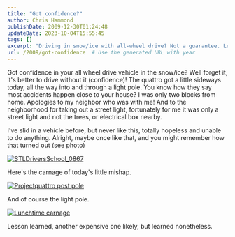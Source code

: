 ```yaml
---
title: "Got confidence?"
author: Chris Hammond
publishDate: 2009-12-30T01:24:48
updateDate: 2023-10-04T15:55:45
tags: []
excerpt: "Driving in snow/ice with all-wheel drive? Not a guarantee. Learn from a mishap involving a Quattro and a light pole in this cautionary tale near home."
url: /2009/got-confidence  # Use the generated URL with year
---
```

<p>Got confidence in your all wheel drive vehicle in the snow/ice? Well forget it, it's better to drive without it (confidence)! The quattro got a little sideways today, all the way into and through a light pole. You know how they say most accidents happen close to your house? I was only two blocks from home. Apologies to my neighbor who was with me! And to the neighborhood for taking out a street light, fortunately for me it was only a street light and not the trees, or electrical box nearby.</p>  <p>I've slid in a vehicle before, but never like this, totally hopeless and unable to do anything. Alright, maybe once like that, and you might remember how that turned out (see photo)</p>  <p><a href="//www.flickr.com/photos/17726343@N00/1283506466/" title="STLDriversSchool_0867"><img alt="STLDriversSchool_0867" border="0" src="//static.flickr.com/1293/1283506466_34e5574835_m.jpg" /></a></p>  <p>Here's the carnage of today's little mishap.</p>  <p><a href="//www.flickr.com/photos/17726343@N00/4226736202/" title="Projectquattro post pole"><img alt="Projectquattro post pole" border="0" src="//static.flickr.com/4022/4226736202_443478c277_m.jpg" /></a></p>  <p>And of course the light pole.</p>  <p><a href="//www.flickr.com/photos/17726343@N00/4226623836/" title="Lunchtime carnage"><img alt="Lunchtime carnage" border="0" src="//static.flickr.com/2690/4226623836_af79403e10_m.jpg" /></a></p>  <p>Lesson learned, another expensive one likely, but learned nonetheless.</p> 

